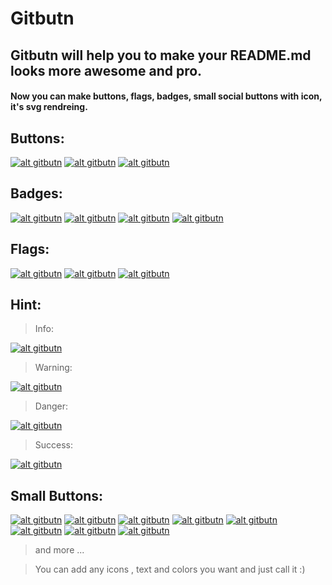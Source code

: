 
# Gitbutn
## Gitbutn will help you to make your README.md looks more awesome and pro.

#### Now you can make buttons, flags, badges, small social buttons with icon, it's svg rendreing.

## Buttons:
[![alt gitbutn](https://img.gitbutn.io/svg/?title=Github&sub=Looking%20good!&icon=github&icx=000&ibgx=ccc&tbgx=0f0f0f&tcx=fff&scx=fff)](#) 
[![alt gitbutn](https://img.gitbutn.io/svg/?title=React&sub=JS!&icon=react&icx=fff&ibgx=3baeb5&tbgx=189299&tcx=fff&scx=edcf28)](#) 
[![alt gitbutn](https://img.gitbutn.io/svg/?title=redux&sub=JS!&icon=redux&icx=fff&ibgx=7447B9&tbgx=f2f2f2&tcx=7447B9&scx=7447B9)](#) 

## Badges:
[![alt gitbutn](https://img.gitbutn.io/badges/?title=hello&sub=github&icon=github&icx=fff&lco=444&rco=777)](#) 
[![alt gitbutn](https://img.gitbutn.io/badges/?title=build&sub=passing&icon=rarrow&icx=fff&lco=532dad&rco=6c3e84&ltc=fff)](#) 
[![alt gitbutn](https://img.gitbutn.io/badges/?title=package&sub=on%20progress...&icon=setting&ico=333&lco=e5bd9e&rco=e5c242&ltc=333&rtc=222)](#) 
[![alt gitbutn](https://img.gitbutn.io/badges/?title=github&sub=fork.&icon=fork&ico=fff&lco=1a0d63&rco=695bba&ltc=fff&rtc=fff)](#) 


## Flags:
[![alt gitbutn](https://img.gitbutn.io/flags/?&flag=developer&bgc=4286f4)](#) 
[![alt gitbutn](https://img.gitbutn.io/flags/?&flag=new&bgc=2aba85)](#) 
[![alt gitbutn](https://img.gitbutn.io/flags/?&flag=hello%20world%20and%20world%20says%20hello%20back&bgc=c14f3f)](#)

## Hint:
>Info:  

[![alt gitbutn](https://img.gitbutn.io/hint/?txt=your%20text%20here....&type=info)](#)

>Warning:  

[![alt gitbutn](https://img.gitbutn.io/hint/?txt=your%20text%20here....&type=warning)](#)

>Danger:  

[![alt gitbutn](https://img.gitbutn.io/hint/?txt=your%20text%20here....&type=danger)](#)

>Success:  

[![alt gitbutn](https://img.gitbutn.io/hint/?txt=your%20text%20here....&type=success)](#)

## Small Buttons:
[![alt gitbutn](https://img.gitbutn.io/btn/?&icon=github2&ic=ffffff&bgc=222222)](#)
[![alt gitbutn](https://img.gitbutn.io/btn/?&icon=twitter&ic=fff&bgc=79a5d2)](#)
[![alt gitbutn](https://img.gitbutn.io/btn/?&icon=patreon&ic=fff&bgc=e8715c)](#)
[![alt gitbutn](https://img.gitbutn.io/btn/?&icon=python&ic=f8d561&bgc=2d5086)](#)
[![alt gitbutn](https://img.gitbutn.io/btn/?&icon=git&ic=ffffff&bgc=df6045)](#)
[![alt gitbutn](https://img.gitbutn.io/btn/?&icon=react&ic=ffffff&bgc=40b3bf)](#)
[![alt gitbutn](https://img.gitbutn.io/btn/?&icon=yarn&ic=ffffff&bgc=4386b2)](#)
[![alt gitbutn](https://img.gitbutn.io/btn/?&icon=npm&ic=bb433d&bgc=f2f2f2)](#)
> and more ...

>
> You can add any icons , text and colors you want and just call it :)
>
